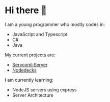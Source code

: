 # Hi there 👋

<!--
**20PercentRendered/20PercentRendered** is a ✨ _special_ ✨ repository because its `README.md` (this file) appears on your GitHub profile.

Here are some ideas to get you started:

- 🔭 I’m currently working on ...
- 🌱 I’m currently learning ...
- 👯 I’m looking to collaborate on ...
- 🤔 I’m looking for help with ...
- 💬 Ask me about ...
- 📫 How to reach me: ...
- 😄 Pronouns: ...
- ⚡ Fun fact: ...
-->
I am a young programmer who mostly codes in:
- JavaScript and Typescript
- C#
- Java

My current projects are:
- [Servcord-Server](https://github.com/20PercentRendered/servcord-server)
- [Nodedecks](https://github.com/20PercentRendered/nodedecks)

I am currently learning:
- NodeJS servers using express
- Server Architecture
